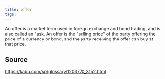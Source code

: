 ```yaml
---
title: offer
tags: 
---
```


An offer is a market term used in foreign exchange and bond trading, and is also called an "ask. An offer is the "selling price" of the party offering the price of a currency or bond, and the party receiving the offer can buy at that price.

## Source
https://kabu.com/sp/glossary/1203770_3152.html